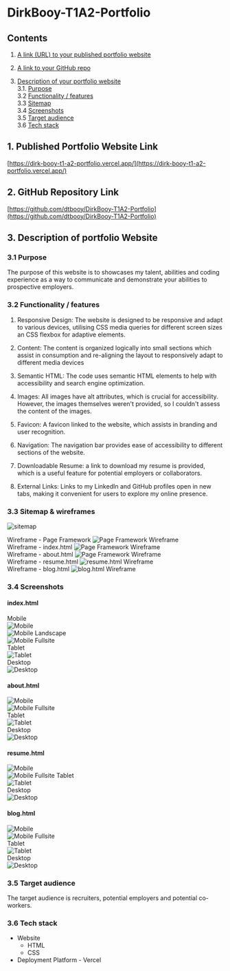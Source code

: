 # DirkBooy-T1A2-Portfolio

## Contents
1. [A link (URL) to your published portfolio website](#1-published-portfolio-website-link) 
    
1. [A link to your GitHub repo](#2-github-repository-link)

1. [Description of your portfolio website](#3-description-of-your-portfolio-website)  
    3.1. [Purpose](#31-purpose)  
    3.2 [Functionality / features](#32-functionality--features)  
    3.3 [Sitemap](#33-sitemap)  
    3.4 [Screenshots](#34-screenshots)  
    3.5 [Target audience](#35-target-audience)  
    3.6 [Tech stack](#36-tech-stack)  

## 1. Published Portfolio Website Link  
[https://dirk-booy-t1-a2-portfolio.vercel.app/](https://dirk-booy-t1-a2-portfolio.vercel.app/)

## 2. GitHub Repository Link
[https://github.com/dtbooy/DirkBooy-T1A2-Portfolio](https://github.com/dtbooy/DirkBooy-T1A2-Portfolio)

## 3. Description of portfolio Website
### 3.1 Purpose  
The purpose of this website is to showcases my talent, abilities and coding experience as a way to communicate and demonstrate your abilities to prospective employers.   
### 3.2 Functionality / features

1. Responsive Design: The website is designed to be responsive and adapt to various devices, utilising CSS media queries for different screen sizes an CSS flexbox for adaptive elements.

1. Content: The content is organized logically into small sections which assist in consumption and re-aligning the layout to responsively adapt to different media devices 

1. Semantic HTML: The code uses semantic HTML elements to help with accessibility and search engine optimization.

1. Images: All images have alt attributes, which is crucial for accessibility. However, the images themselves weren't provided, so I couldn't assess the content of the images.

1. Favicon: A favicon linked to the website, which assists in branding and user recognition.

1. Navigation: The navigation bar provides ease of accessibility to different sections of the website.

1. Downloadable Resume: a link to download my resume is provided, which is a useful feature for potential employers or collaborators.

1. External Links: Links to my LinkedIn and GitHub profiles open in new tabs, making it convenient for users to explore my online presence.

### 3.3 Sitemap & wireframes

![sitemap](./docs/site-map.png)

Wireframe - Page Framework
![Page Framework Wireframe](./docs/wireframe-page-framework.png)  
Wireframe - index.html
![Page Framework Wireframe](./docs/wireframe-index.png)  
Wireframe - about.html
![Page Framework Wireframe](./docs/wireframe-about.png)  
Wireframe - resume.html
![resume.html Wireframe](./docs/wireframe-resume.png)  
Wireframe - blog.html
![blog.html Wireframe](./docs/wireframe-blog.png)  



### 3.4 Screenshots
#### index.html
Mobile  
![Mobile](./docs/index-mobile.png)  
![Mobile Landscape](./docs/index-landscape.png)  
![Mobile Fullsite](./docs/index-mobile-long.png)  
Tablet  
![Tablet](./docs/index-tablet.png)  
Desktop  
![Desktop](./docs/index-desktop.png)  
#### about.html
![Mobile](./docs/about-mobile.png)  
![Mobile Fullsite](./docs/about-mobile-long.png)  
Tablet  
![Tablet](./docs/about-tablet.png)  
Desktop  
![Desktop](./docs/about-desktop.png)  
#### resume.html
![Mobile](./docs/resume-mobile.png)  
![Mobile Fullsite](./docs/resume-mobile-long.png) 
Tablet  
![Tablet](./docs/resume-tablet.png)  
Desktop  
![Desktop](./docs/resume-desktop.png)  
#### blog.html
![Mobile](./docs/blog-mobile.png)  
![Mobile Fullsite](./docs/blog-mobile-long.png)  
Tablet  
![Tablet](./docs/blog-tablet.png)  
Desktop  
![Desktop](./docs/blog-desktop.png)  
### 3.5 Target audience
The target audience is recruiters, potential employers and potential co-workers. 

### 3.6 Tech stack 
* Website 
    * HTML
    * CSS
* Deployment Platform - Vercel


